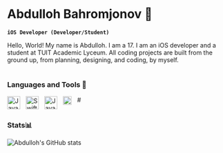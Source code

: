 # Abdulloh Bahromjonov 📱

**`iOS Developer (Developer/Student)`**

Hello, World! My name is Abdulloh. I am a 17. I am an iOS developer and a student at TUIT Academic Lyceum. All coding projects are built from the ground up, from planning, designing, and coding, by myself.
#

### Languages and Tools 🧰

<img align="left" alt="Java" width="30px" style="padding-right:10px;" src="https://cdn.jsdelivr.net/gh/devicons/devicon/icons/swift/swift-original.svg"/>
<img align="left" alt="SwiftUI" width="30px" style="padding-right:10px;" src="https://github.com/AbdullohBahromjonov/AbdullohBahromjonov/assets/90626932/18c29006-dac2-4c29-b332-d4f727aadca1"/>
<img align="left" alt="Java" width="30px" style="padding-right:10px;" src="https://cdn.jsdelivr.net/gh/devicons/devicon/icons/xcode/xcode-original.svg"/>
<img align="left" alt="Java" width="20px" style="padding-right:10px;" src="https://github.com/AbdullohBahromjonov/AbdullohBahromjonov/assets/90626932/92b3a74e-d6ff-4cd7-b7ee-3d6d176c55e0"/>
#

#
### Stats📊

![Abdulloh's GitHub stats](https://github-readme-stats.vercel.app/api?username=AbdullohBahromjonov&show_icons=true&theme=gotham)
